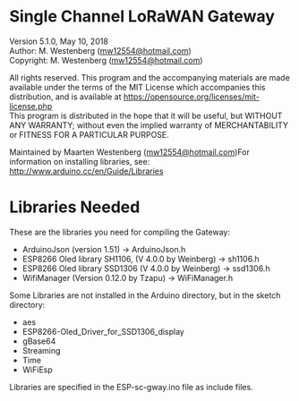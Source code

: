 # Single Channel LoRaWAN Gateway

Version 5.1.0, May 10, 2018  
Author: M. Westenberg (mw12554@hotmail.com)  
Copyright: M. Westenberg (mw12554@hotmail.com)  

All rights reserved. This program and the accompanying materials are made available under the terms 
of the MIT License which accompanies this distribution, and is available at
https://opensource.org/licenses/mit-license.php  
This program is distributed in the hope that it will be useful, but WITHOUT ANY WARRANTY; 
without even the implied warranty of MERCHANTABILITY or FITNESS FOR A PARTICULAR PURPOSE.

Maintained by Maarten Westenberg (mw12554@hotmail.com)For information on installing libraries, see: http://www.arduino.cc/en/Guide/Libraries

# Libraries Needed

These are the libraries you need for compiling the Gateway:

- ArduinoJson (version 1.51)				-> ArduinoJson.h
- ESP8266 Oled library SH1106, (V 4.0.0 by Weinberg)	-> sh1106.h
- ESP8266 Oled library SSD1306 (V 4.0.0 by Weinberg)	-> ssd1306.h
- WifiManager (Version 0.12.0 by Tzapu)			-> WiFiManager.h


Some Libraries are not installed in the Arduino directory, but in the sketch directory:
- aes
- ESP8266-Oled_Driver_for_SSD1306_display
- gBase64
- Streaming
- Time
- WiFiEsp

Libraries are specified in the ESP-sc-gway.ino file as include files.